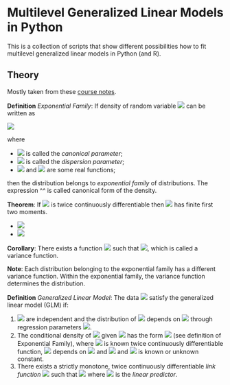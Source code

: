 # Multilevel Generalized Linear Models in Python

This is a collection of scripts that show different possibilities how to fit 
multilevel generalized linear models in Python (and R). 

## Theory

Mostly taken from these [course notes](https://www2.karlin.mff.cuni.cz/~kulich/vyuka/pokreg/doc/advreg_notes_200522.pdf).

**Definition** *Exponential Family*: If density of random variable <img src="https://render.githubusercontent.com/render/math?math=\large Y"> can be written as
 
<img src="https://render.githubusercontent.com/render/math?math=\large f(y, \theta, \varphi) = \exp(\frac{y\theta - b(\theta)}{\varphi} %2B c(y, \varphi))">

where 
- <img src="https://render.githubusercontent.com/render/math?math=\large \theta"> is called the <i>canonical parameter</i>; 
- <img src="https://render.githubusercontent.com/render/math?math=\large \varphi \in (0, \infty)"> is called the <i>dispersion parameter</i>;
- <img src="https://render.githubusercontent.com/render/math?math=\large b"> and <img src="https://render.githubusercontent.com/render/math?math=\large c"> are some real functions;

then the distribution belongs to *exponential family* of distributions. The expression ^^ is called canonical form of the density.

**Theorem**: If <img src="https://render.githubusercontent.com/render/math?math=\large b"> is twice continuously differentiable then <img src="https://render.githubusercontent.com/render/math?math=\large Y"> has finite first two moments.
- <img src="https://render.githubusercontent.com/render/math?math=\large \mu := E[Y] = b'(\theta)">
- <img src="https://render.githubusercontent.com/render/math?math=\large var[Y] = \varphi b''(\theta)">

**Corollary**: There exists a function <img src="https://render.githubusercontent.com/render/math?math=\large V(\mu)"> such that <img src="https://render.githubusercontent.com/render/math?math=\large var[Y] = \varphi V(\mu)">, which is called 
a variance function.
 
**Note**: Each distribution belonging to the exponential family has a different variance 
function. Within the exponential family, the variance function determines the distribution. 

**Definition** *Generalized Linear Model*: The data <img src="https://render.githubusercontent.com/render/math?math=\large (Y_i, X_i)"> satisfy the generalized linear 
model (GLM) if:
1. <img src="https://render.githubusercontent.com/render/math?math=\large Y_1, \dots, Y_n"> are independent and the distribution of <img src="https://render.githubusercontent.com/render/math?math=\large Y_i"> depends on <img src="https://render.githubusercontent.com/render/math?math=\large X_i"> through 
regression parameters <img src="https://render.githubusercontent.com/render/math?math=\large \beta">. 
2. The conditional density of <img src="https://render.githubusercontent.com/render/math?math=\large Y_i"> given <img src="https://render.githubusercontent.com/render/math?math=\large X_i"> has the form <img src="https://render.githubusercontent.com/render/math?math=\large f(y, \theta_i, \varphi)"> 
(see definition of Exponential Family), where <img src="https://render.githubusercontent.com/render/math?math=\large b(.)"> is known twice continuously differentiable 
function, <img src="https://render.githubusercontent.com/render/math?math=\large \theta_i"> depends on <img src="https://render.githubusercontent.com/render/math?math=\large X_i"> and <img src="https://render.githubusercontent.com/render/math?math=\large \beta"> and <img src="https://render.githubusercontent.com/render/math?math=\large \varphi"> is known or unknown constant. 
3. There exists a strictly monotone, twice continuously differentiable *link function* <img src="https://render.githubusercontent.com/render/math?math=\large g"> 
such that <img src="https://render.githubusercontent.com/render/math?math=\large \mu_i = g^{-1}(\eta_i)"> where <img src="https://render.githubusercontent.com/render/math?math=\large \eta_i = X_i^{\top}\beta"> is the *linear predictor*. 

 
